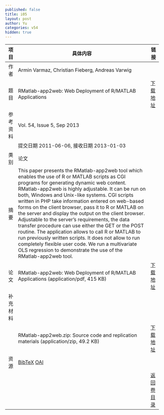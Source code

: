 ```yaml
---
published: false
title: i05
layout: post
author: Yu
categories: v54
hidden: true
---
```


| 项目 | 具体内容 | 链接 |
|---:|---|---|
| 作者 | Armin Varmaz, Christian Fieberg, Andreas Varwig| |
| 题目 |RMatlab-app2web: Web Deployment of R/MATLAB Applications | [下载地址](http://www.jstatsoft.org/v54/i05/paper) |
| 参考资料 |Vol. 54, Issue 5, Sep 2013 | |
| | 提交日期 2011-06-06, 接收日期 2013-01-03| | 
| 类别 | 论文| |
| 摘要 | This paper presents the RMatlab-app2web tool which enables the use of R or MATLAB scripts as CGI programs for generating dynamic web content. RMatlab-app2web is highly adjustable. It can be run on both, Windows and Unix-like systems. CGI scripts written in PHP take information entered on web-based forms on the client browser, pass it to R or MATLAB on the server and display the output on the client browser. Adjustable to the server’s requirements, the data transfer procedure can use either the GET or the POST routine. The application allows to call R or MATLAB to run previously written scripts. It does not allow to run completely flexible user code. We run a multivariate OLS regression to demonstrate the use of the RMatlab-app2web tool.| |
| 论文 | RMatlab-app2web: Web Deployment of R/MATLAB Applications  (application/pdf, 415 KB)| [下载地址](http://www.jstatsoft.org/v54/i05/paper) |
| 补充材料 | | |
| |RMatlab-app2web.zip: Source code and replication materials  (application/zip, 49.2 KB)|  [下载地址](http://www.jstatsoft.org/v54/i05/supp/1) |
| 资源 | [BibTeX](http://www.jstatsoft.org/v54/i05/bibtex) [OAI](http://www.jstatsoft.org/oai?verb=GetRecord&identifier=oai.jstatsoft/v54/i05&prefix=oai_dc)| |
| |  | [返回卷目录]({{site.baseurl}}/volume/v54.html) |